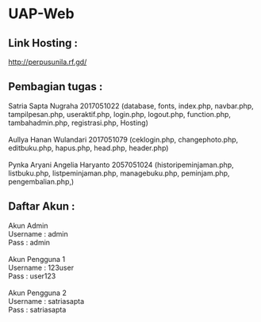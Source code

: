 # UAP-Web

## Link Hosting :
http://perpusunila.rf.gd/

## Pembagian tugas :
Satria Sapta Nugraha 2017051022 (database, fonts, index.php, navbar.php, tampilpesan.php, useraktif.php, login.php, logout.php, function.php, tambahadmin.php, registrasi.php, Hosting) <br> <br>
Aullya Hanan Wulandari 2017051079 (ceklogin.php, changephoto.php, editbuku.php, hapus.php, head.php, header.php) <br> <br>
Pynka Aryani Angelia Haryanto 2057051024 (historipeminjaman.php, listbuku.php, listpeminjaman.php, managebuku.php, peminjam.php, pengembalian.php,) <br>

## Daftar Akun :
Akun Admin <br>
Username : admin <br>
Pass : admin <br>
<br>
Akun Pengguna 1 <br>
Username : 123user <br>
Pass : user123 <br>
<br>
Akun Pengguna 2 <br>
Username : satriasapta <br>
Pass     : satriasapta <br>

